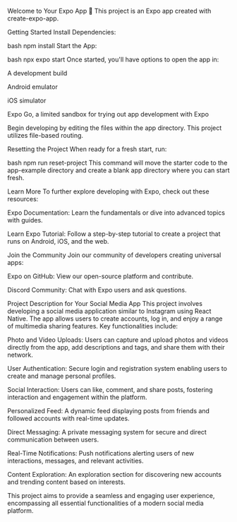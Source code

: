 Welcome to Your Expo App 👋
This project is an Expo app created with create-expo-app.

Getting Started
Install Dependencies:

bash
npm install
Start the App:

bash
npx expo start
Once started, you'll have options to open the app in:

A development build

Android emulator

iOS simulator

Expo Go, a limited sandbox for trying out app development with Expo

Begin developing by editing the files within the app directory. This project utilizes file-based routing.

Resetting the Project
When ready for a fresh start, run:

bash
npm run reset-project
This command will move the starter code to the app-example directory and create a blank app directory where you can start fresh.

Learn More
To further explore developing with Expo, check out these resources:

Expo Documentation: Learn the fundamentals or dive into advanced topics with guides.

Learn Expo Tutorial: Follow a step-by-step tutorial to create a project that runs on Android, iOS, and the web.

Join the Community
Join our community of developers creating universal apps:

Expo on GitHub: View our open-source platform and contribute.

Discord Community: Chat with Expo users and ask questions.

Project Description for Your Social Media App
This project involves developing a social media application similar to Instagram using React Native. The app allows users to create accounts, log in, and enjoy a range of multimedia sharing features. Key functionalities include:

Photo and Video Uploads: Users can capture and upload photos and videos directly from the app, add descriptions and tags, and share them with their network.

User Authentication: Secure login and registration system enabling users to create and manage personal profiles.

Social Interaction: Users can like, comment, and share posts, fostering interaction and engagement within the platform.

Personalized Feed: A dynamic feed displaying posts from friends and followed accounts with real-time updates.

Direct Messaging: A private messaging system for secure and direct communication between users.

Real-Time Notifications: Push notifications alerting users of new interactions, messages, and relevant activities.

Content Exploration: An exploration section for discovering new accounts and trending content based on interests.

This project aims to provide a seamless and engaging user experience, encompassing all essential functionalities of a modern social media platform.
